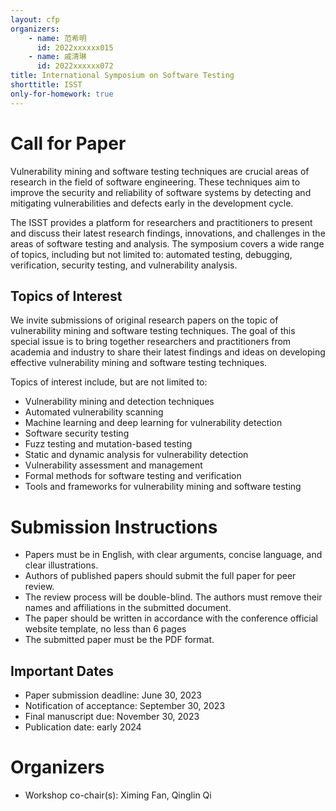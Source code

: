 ```yaml
---
layout: cfp
organizers:
    - name: 范希明
      id: 2022xxxxxx015
    - name: 戚清琳
      id: 2022xxxxxx072
title: International Symposium on Software Testing
shorttitle: ISST
only-for-homework: true
---
```


# Call for Paper

Vulnerability mining and software testing techniques are crucial areas of research in the field of software engineering. These techniques aim to improve the security and reliability of software systems by detecting and mitigating vulnerabilities and defects early in the development cycle.

The ISST provides a platform for researchers and practitioners to present and discuss their latest research findings, innovations, and challenges in the areas of software testing and analysis. The symposium covers a wide range of topics, including but not limited to: automated testing, debugging, verification, security testing, and vulnerability analysis.

## Topics of Interest

We invite submissions of original research papers on the topic of vulnerability mining and software testing techniques. The goal of this special issue is to bring together researchers and practitioners from academia and industry to share their latest findings and ideas on developing effective vulnerability mining and software testing techniques.

Topics of interest include, but are not limited to:
- Vulnerability mining and detection techniques
- Automated vulnerability scanning
- Machine learning and deep learning for vulnerability detection
- Software security testing
- Fuzz testing and mutation-based testing
- Static and dynamic analysis for vulnerability detection
- Vulnerability assessment and management
- Formal methods for software testing and verification
- Tools and frameworks for vulnerability mining and software testing

# Submission Instructions

- Papers must be in English, with clear arguments, concise language, and clear illustrations.
- Authors of published papers should submit the full paper for peer review.
- The review process will be double-blind. The authors must remove their names and
affiliations in the submitted document.
- The paper should be written in accordance with the conference official website template, no less than 6 pages
- The submitted paper must be the PDF format.


## Important Dates

- Paper submission deadline: June 30, 2023
- Notification of acceptance: September 30, 2023
- Final manuscript due: November 30, 2023
- Publication date: early 2024

# Organizers

- Workshop co-chair(s): Ximing Fan, Qinglin Qi
